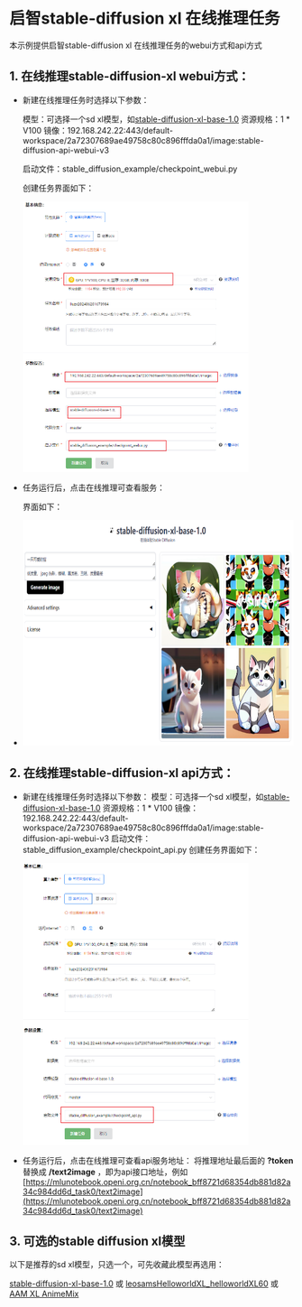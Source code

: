 # 启智stable-diffusion xl 在线推理任务

本示例提供启智stable-diffusion xl 在线推理任务的webui方式和api方式

## 1. 在线推理stable-diffusion-xl  webui方式：

* 新建在线推理任务时选择以下参数：

  模型：可选择一个sd xl模型，如[stable-diffusion-xl-base-1.0](openi.pcl.ac.cn/FoundationModel/stabilityai/modelmanage/model_readme_tmpl?name=stable-diffusion-xl-base-1.0)
  资源规格：1 * V100
  镜像：192.168.242.22:443/default-workspace/2a72307689ae49758c80c896fffda0a1/image:stable-diffusion-api-webui-v3

  启动文件：stable_diffusion_example/checkpoint_webui.py

  创建任务界面如下：

  <img src="image/1718874033702.png" alt="Alt text" style="width:400px;height:480px;">
* 任务运行后，点击在线推理可查看服务：

  界面如下：
* <img src="image/1718873888073.png" alt="Alt text" style="width:600px;height:400px;">

## 2. 在线推理stable-diffusion-xl  api方式：

* 新建在线推理任务时选择以下参数：
  模型：可选择一个sd xl模型，如[stable-diffusion-xl-base-1.0](openi.pcl.ac.cn/FoundationModel/stabilityai/modelmanage/model_readme_tmpl?name=stable-diffusion-xl-base-1.0)
  资源规格：1 * V100
  镜像：192.168.242.22:443/default-workspace/2a72307689ae49758c80c896fffda0a1/image:stable-diffusion-api-webui-v3
  启动文件：stable_diffusion_example/checkpoint_api.py
  创建任务界面如下：

  <img src="image/1718874209111.png" alt="Alt text" style="width:400px;height:500px;">
* 任务运行后，点击在线推理可查看api服务地址：
  将推理地址最后面的 **?token** 替换成  **/text2image** ，即为api接口地址，例如 [https://mlunotebook.openi.org.cn/notebook_bff8721d68354db881d82a34c984dd6d_task0/text2image](https://mlunotebook.openi.org.cn/notebook_bff8721d68354db881d82a34c984dd6d_task0/text2image)

## 3. 可选的stable diffusion xl模型

以下是推荐的sd xl模型，只选一个，可先收藏此模型再选用：

[stable-diffusion-xl-base-1.0](https://openi.pcl.ac.cn/FoundationModel/stabilityai/modelmanage/model_readme_tmpl?name=stable-diffusion-xl-base-1.0) 或 [leosamsHelloworldXL_helloworldXL60](https://openi.pcl.ac.cn/FoundationModel/misri/modelmanage/model_readme_tmpl?name=leosamsHelloworldXL_helloworldXL60) 或 [AAM XL AnimeMix](https://openi.pcl.ac.cn/FoundationModel/Lykon/modelmanage/model_readme_tmpl?name=AAM_XL_AnimeMix)
